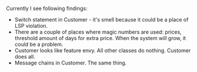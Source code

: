 Currently I see following findings:
- Switch statement in Customer - it's smell because it could be a place of LSP violation.
- There are a couple of places where magic numbers are used: prices, threshold amount of days for extra price. When the system will grow, it could be a problem.
- Customer looks like feature envy. All other classes do nothing. Customer does all.
- Message chains in Customer. The same thing. 